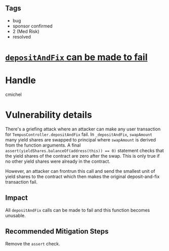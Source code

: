 ## Tags

- bug
- sponsor confirmed
- 2 (Med Risk)
- resolved

# [`depositAndFix` can be made to fail](https://github.com/code-423n4/2021-10-tempus-findings/issues/20) 

# Handle

cmichel


# Vulnerability details

There's a griefing attack where an attacker can make any user transaction for `TempusController.depositAndFix` fail.
In `_depositAndFix`, `swapAmount` many yield shares are swapped to principal where `swapAmount` is derived from the function arguments.
A final `assert(yieldShares.balanceOf(address(this)) == 0)` statement checks that the yield shares of the contract are zero after the swap.
This is only true if no other yield shares were already in the contract.

However, an attacker can frontrun this call and send the smallest unit of yield shares to the contract which then makes the original deposit-and-fix transaction fail.

## Impact
All `depositAndFix` calls can be made to fail and this function becomes unusable.

## Recommended Mitigation Steps
Remove the `assert` check.

